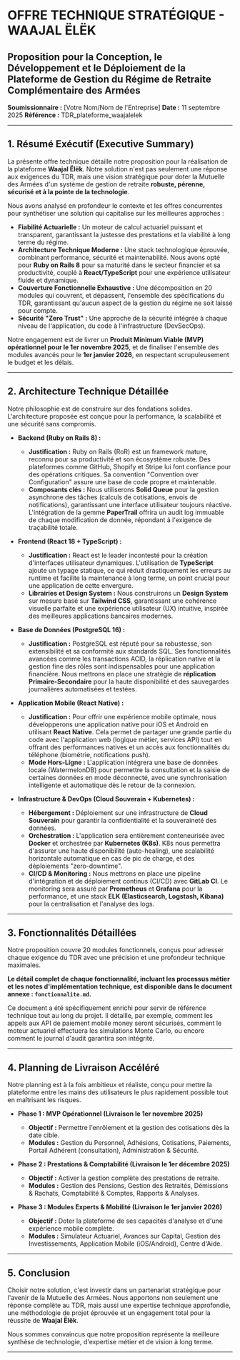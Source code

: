 # OFFRE TECHNIQUE STRATÉGIQUE - WAAJAL ËLËK

## Proposition pour la Conception, le Développement et le Déploiement de la Plateforme de Gestion du Régime de Retraite Complémentaire des Armées

**Soumissionnaire :** [Votre Nom/Nom de l'Entreprise]
**Date :** 11 septembre 2025
**Référence :** TDR_plateforme_waajalelek

---

## 1. Résumé Exécutif (Executive Summary)

La présente offre technique détaille notre proposition pour la réalisation de la plateforme **Waajal Ëlëk**. Notre solution n'est pas seulement une réponse aux exigences du TDR, mais une vision stratégique pour doter la Mutuelle des Armées d'un système de gestion de retraite **robuste, pérenne, sécurisé et à la pointe de la technologie**.

Nous avons analysé en profondeur le contexte et les offres concurrentes pour synthétiser une solution qui capitalise sur les meilleures approches :
*   **Fiabilité Actuarielle :** Un moteur de calcul actuariel puissant et transparent, garantissant la justesse des prestations et la viabilité à long terme du régime.
*   **Architecture Technique Moderne :** Une stack technologique éprouvée, combinant performance, sécurité et maintenabilité. Nous avons opté pour **Ruby on Rails 8** pour sa maturité dans le secteur financier et sa productivité, couplé à **React/TypeScript** pour une expérience utilisateur fluide et dynamique.
*   **Couverture Fonctionnelle Exhaustive :** Une décomposition en 20 modules qui couvrent, et dépassent, l'ensemble des spécifications du TDR, garantissant qu'aucun aspect de la gestion du régime ne soit laissé pour compte.
*   **Sécurité "Zero Trust" :** Une approche de la sécurité intégrée à chaque niveau de l'application, du code à l'infrastructure (DevSecOps).

Notre engagement est de livrer un **Produit Minimum Viable (MVP) opérationnel pour le 1er novembre 2025**, et de finaliser l'ensemble des modules avancés pour le **1er janvier 2026**, en respectant scrupuleusement le budget et les délais.

---

## 2. Architecture Technique Détaillée

Notre philosophie est de construire sur des fondations solides. L'architecture proposée est conçue pour la performance, la scalabilité et une sécurité sans compromis.

*   **Backend (Ruby on Rails 8) :**
    *   **Justification :** Ruby on Rails (RoR) est un framework mature, reconnu pour sa productivité et son écosystème robuste. Des plateformes comme GitHub, Shopify et Stripe lui font confiance pour des opérations critiques. Sa convention "Convention over Configuration" assure une base de code propre et maintenable.
    *   **Composants clés :** Nous utiliserons **Solid Queue** pour la gestion asynchrone des tâches (calculs de cotisations, envois de notifications), garantissant une interface utilisateur toujours réactive. L'intégration de la gemme **PaperTrail** offrira un audit log immuable de chaque modification de donnée, répondant à l'exigence de traçabilité totale.

*   **Frontend (React 18 + TypeScript) :**
    *   **Justification :** React est le leader incontesté pour la création d'interfaces utilisateur dynamiques. L'utilisation de **TypeScript** ajoute un typage statique, ce qui réduit drastiquement les erreurs au runtime et facilite la maintenance à long terme, un point crucial pour une application de cette envergure.
    *   **Librairies et Design System :** Nous construirons un **Design System** sur mesure basé sur **Tailwind CSS**, garantissant une cohérence visuelle parfaite et une expérience utilisateur (UX) intuitive, inspirée des meilleures applications bancaires modernes.

*   **Base de Données (PostgreSQL 16) :**
    *   **Justification :** PostgreSQL est réputé pour sa robustesse, son extensibilité et sa conformité aux standards SQL. Ses fonctionnalités avancées comme les transactions ACID, la réplication native et la gestion fine des rôles sont indispensables pour une application financière. Nous mettrons en place une stratégie de **réplication Primaire-Secondaire** pour la haute disponibilité et des sauvegardes journalières automatisées et testées.

*   **Application Mobile (React Native) :**
    *   **Justification :** Pour offrir une expérience mobile optimale, nous développerons une application native pour iOS et Android en utilisant **React Native**. Cela permet de partager une grande partie du code avec l'application web (logique métier, services API) tout en offrant des performances natives et un accès aux fonctionnalités du téléphone (biométrie, notifications push).
    *   **Mode Hors-Ligne :** L'application intégrera une base de données locale (WatermelonDB) pour permettre la consultation et la saisie de certaines données en mode déconnecté, avec une synchronisation intelligente et automatique dès le retour de la connexion.

*   **Infrastructure & DevOps (Cloud Souverain + Kubernetes) :**
    *   **Hébergement :** Déploiement sur une infrastructure de **Cloud Souverain** pour garantir la confidentialité et la souveraineté des données.
    *   **Orchestration :** L'application sera entièrement conteneurisée avec **Docker** et orchestrée par **Kubernetes (K8s)**. K8s nous permettra d'assurer une haute disponibilité (auto-healing), une scalabilité horizontale automatique en cas de pic de charge, et des déploiements "zero-downtime".
    *   **CI/CD & Monitoring :** Nous mettrons en place une pipeline d'intégration et de déploiement continus (CI/CD) avec **GitLab CI**. Le monitoring sera assuré par **Prometheus** et **Grafana** pour la performance, et une stack **ELK (Elasticsearch, Logstash, Kibana)** pour la centralisation et l'analyse des logs.

---

## 3. Fonctionnalités Détaillées

Notre proposition couvre 20 modules fonctionnels, conçus pour adresser chaque exigence du TDR avec une précision et une profondeur technique maximales.

**Le détail complet de chaque fonctionnalité, incluant les processus métier et les notes d'implémentation technique, est disponible dans le document annexe : `fonctionnalite.md`.**

Ce document a été spécifiquement enrichi pour servir de référence technique tout au long du projet. Il détaille, par exemple, comment les appels aux API de paiement mobile money seront sécurisés, comment le moteur actuariel effectuera les simulations Monte Carlo, ou encore comment le journal d'audit garantira son intégrité.

---

## 4. Planning de Livraison Accéléré

Notre planning est à la fois ambitieux et réaliste, conçu pour mettre la plateforme entre les mains des utilisateurs le plus rapidement possible tout en maîtrisant les risques.

*   **Phase 1 : MVP Opérationnel (Livraison le 1er novembre 2025)**
    *   **Objectif :** Permettre l'enrôlement et la gestion des cotisations dès la date cible.
    *   **Modules :** Gestion du Personnel, Adhésions, Cotisations, Paiements, Portail Adhérent (consultation), Administration & Sécurité.

*   **Phase 2 : Prestations & Comptabilité (Livraison le 1er décembre 2025)**
    *   **Objectif :** Activer la gestion complète des prestations de retraite.
    *   **Modules :** Gestion des Pensions, Gestion des Retraités, Démissions & Rachats, Comptabilité & Comptes, Rapports & Analyses.

*   **Phase 3 : Modules Experts & Mobilité (Livraison le 1er janvier 2026)**
    *   **Objectif :** Doter la plateforme de ses capacités d'analyse et d'une expérience mobile complète.
    *   **Modules :** Simulateur Actuariel, Avances sur Capital, Gestion des Investissements, Application Mobile (iOS/Android), Centre d'Aide.

---

## 5. Conclusion

Choisir notre solution, c'est investir dans un partenariat stratégique pour l'avenir de la Mutuelle des Armées. Nous apportons non seulement une réponse complète au TDR, mais aussi une expertise technique approfondie, une méthodologie de projet éprouvée et un engagement total pour la réussite de **Waajal Ëlëk**.

Nous sommes convaincus que notre proposition représente la meilleure synthèse de technologie, d'expertise métier et de vision à long terme.

---
